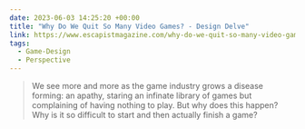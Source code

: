 ```yaml
---
date: 2023-06-03 14:25:20 +00:00
title: "Why Do We Quit So Many Video Games? - Design Delve"
link: https://www.escapistmagazine.com/why-do-we-quit-so-many-video-games-design-delve/
tags:
  - Game-Design
  - Perspective
---
```


> We see more and more as the game industry grows a disease forming: an apathy, staring an infinate library of games but complaining of having nothing to play. But why does this happen? Why is it so difficult to start and then actually finish a game?
